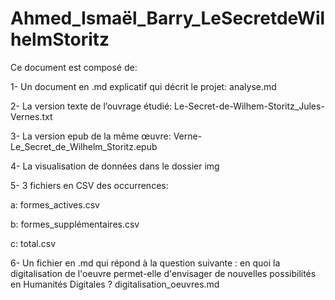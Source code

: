 # Ahmed_Ismaël_Barry_LeSecretdeWilhelmStoritz
Ce document est composé de:

<p>1- Un document en .md explicatif qui décrit le projet: analyse.md<p/>
<p>2- La version texte de l’ouvrage étudié: Le-Secret-de-Wilhem-Storitz_Jules-Vernes.txt<p/>
<p>3- La version epub de la même œuvre: Verne-Le_Secret_de_Wilhelm_Storitz.epub<p/>
<p>4- La visualisation de données dans le dossier img<p/>
<p>5- 3 fichiers en CSV des occurrences:<p/>
<p>a: formes_actives.csv<p/>
<p>b: formes_supplémentaires.csv<p/>
<p>c: total.csv<p/>
<p> 6- Un fichier en .md qui répond à la question suivante : en quoi la digitalisation de l'oeuvre permet-elle d'envisager de nouvelles possibilités en Humanités Digitales ? digitalisation_oeuvres.md <p/>
